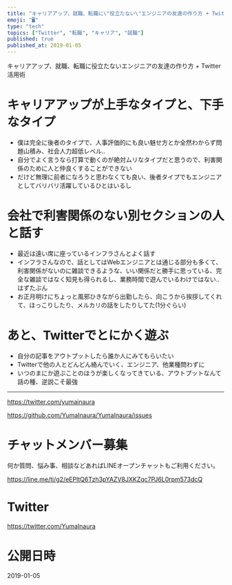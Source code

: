 ```yaml
---
title: "キャリアアップ、就職、転職に\"役立たない\"エンジニアの友達の作り方 + Twitter活用術"
emoji: "🖥"
type: "tech"
topics: ["Twitter", "転職", "キャリア", "就職"]
published: true
published_at: 2019-01-05
---
```


キャリアアップ、就職、転職に役立たないエンジニアの友達の作り方 + Twitter活用術

# キャリアアップが上手なタイプと、下手なタイプ

- 僕は完全に後者のタイプで、人事評価的にも良い魅せ方とか全然わからず問題山積み、社会人力超低レベル‥
- 自分でよく言うなら打算で動くのが絶対ムリなタイプだと思うので、利害関係のために人と仲良くすることができない
- だけど無理に前者になろうと思わなくても良い、後者タイプでもエンジニアとしてバリバリ活躍しているひとはいるし

# 会社で利害関係のない別セクションの人と話す

- 最近は遠い席に座っているインフラさんとよく話す
- インフラさんなので、話としてはWebエンジニアとは通じる部分も多くて、利害関係がないのに雑談できるような、いい関係だと勝手に思っている、完全な雑談ではなく知見も得られるし、業務時間で遊んでいるわけではない‥はずたぶん
- お正月明けにちょっと風邪ひきながら出勤したら、向こうから挨拶してくれて、ほっこりしたり、メルカリの話をしたりしてた(1分ぐらい)

# あと、Twitterでとにかく遊ぶ

- 自分の記事をアウトプットしたら誰か人にみてもらいたい
- Twitterで他の人とどんどん絡んでいく、エンジニア、他業種問わずに
- いつのまにか遊ぶことのほうが楽しくなってきている、アウトプットなんて話の種、逆説こそ最強

---

https://twitter.com/yumainaura

https://github.com/YumaInaura/YumaInaura/issues









<!-- Update From Qiita API -->

# チャットメンバー募集


何か質問、悩み事、相談などあればLINEオープンチャットもご利用ください。

https://line.me/ti/g2/eEPltQ6Tzh3pYAZV8JXKZqc7PJ6L0rpm573dcQ





# Twitter


https://twitter.com/YumaInaura


<!-- Update From Qiita API -->



# 公開日時

2019-01-05
